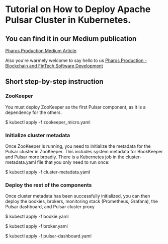 # Tutorial on How to Deploy Apache Pulsar Cluster in Kubernetes.

## You can find it in our Medium publication
[Pharos Production Medium Article](https://medium.com/pharos-production/how-to-deploy-apache-pulsar-cluster-in-kubernetes-808ecdfd87).

Also you're warmely welcome to say hello to us
[Pharos Production - Blockchain and FinTech Software Development](https://pharosproduction.com)


## Short step-by-step instruction
### ZooKeeper
You must deploy ZooKeeper as the first Pulsar component, as it is a dependency for the others.

$ kubectl apply -f zookeeper_micro.yaml

### Initialize cluster metadata
Once ZooKeeper is running, you need to initialize the metadata for the Pulsar cluster in ZooKeeper. This includes system metadata for BookKeeper and Pulsar more broadly. There is a Kubernetes job in the cluster-metadata.yaml file that you only need to run once:

$ kubectl apply -f cluster-metadata.yaml

### Deploy the rest of the components

Once cluster metadata has been successfully initialized, you can then deploy the bookies, brokers, monitoring stack (Prometheus, Grafana), the Pulsar dashboard, and Pulsar cluster proxy

$ kubectl apply -f bookie.yaml

$ kubectl apply -f broker.yaml

$ kubectl apply -f pulsar-dashboard.yaml
